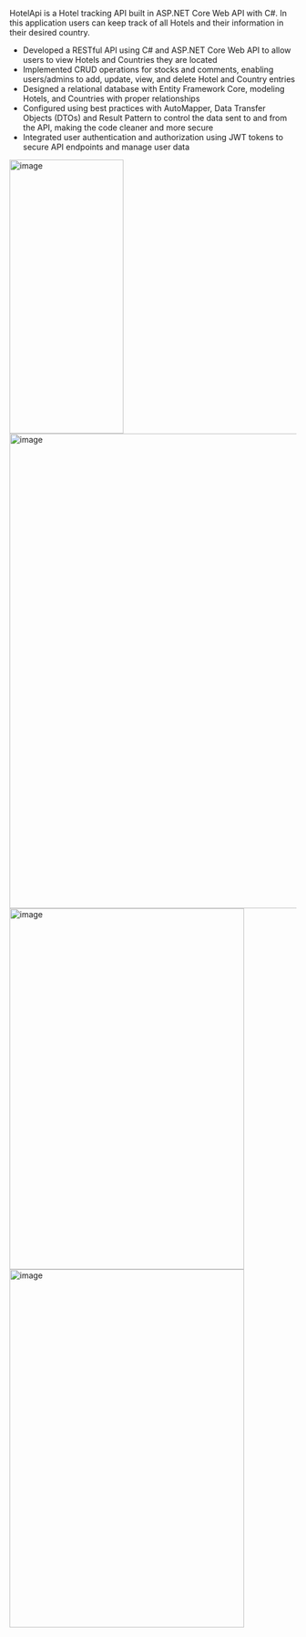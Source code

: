 HotelApi is a Hotel tracking API built in ASP.NET Core Web API with C#. In this application users can keep track of all Hotels and their information in their desired country.

- Developed a RESTful API using C# and ASP.NET Core Web API to allow users to view Hotels and Countries they are located </br>
- Implemented CRUD operations for stocks and comments, enabling users/admins to add, update, view, and delete Hotel and Country entries </br>
- Designed a relational database with Entity Framework Core, modeling Hotels, and Countries with proper relationships</br>
- Configured using best practices with AutoMapper, Data Transfer Objects (DTOs) and Result Pattern to control the data sent to and from the API, making the code cleaner and more secure</br>
- Integrated user authentication and authorization using JWT tokens to secure API endpoints and manage user data</br>

<img width="200" height="481" alt="image" src="https://github.com/user-attachments/assets/b6515e37-9f5a-4f86-a4ab-05436c862496" /> <img width="624" height="834" alt="image" src="https://github.com/user-attachments/assets/ba1e7184-5d98-4399-be65-de9238d9e850" />
<img width="412" height="634" alt="image" src="https://github.com/user-attachments/assets/b1728391-1222-4a3a-8741-aff314eddf29" /> <img width="412" height="629" alt="image" src="https://github.com/user-attachments/assets/1f050410-56b9-4619-9d85-8c1b90539fa2" />



